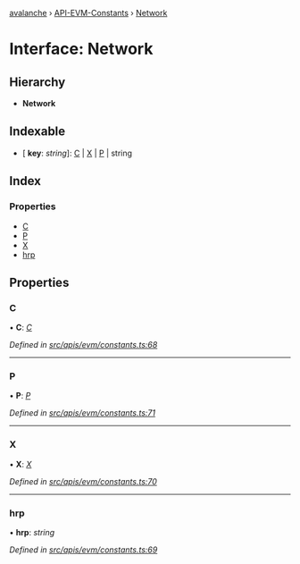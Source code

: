 [avalanche](../README.md) › [API-EVM-Constants](../modules/api_evm_constants.md) › [Network](api_evm_constants.network.md)

# Interface: Network

## Hierarchy

* **Network**

## Indexable

* \[ **key**: *string*\]: [C](api_evm_constants.c.md) | [X](api_evm_constants.x.md) | [P](api_evm_constants.p.md) | string

## Index

### Properties

* [C](api_evm_constants.network.md#c)
* [P](api_evm_constants.network.md#p)
* [X](api_evm_constants.network.md#x)
* [hrp](api_evm_constants.network.md#hrp)

## Properties

###  C

• **C**: *[C](api_evm_constants.c.md)*

*Defined in [src/apis/evm/constants.ts:68](https://github.com/ava-labs/avalanchejs/blob/8c220c6/src/apis/evm/constants.ts#L68)*

___

###  P

• **P**: *[P](api_evm_constants.p.md)*

*Defined in [src/apis/evm/constants.ts:71](https://github.com/ava-labs/avalanchejs/blob/8c220c6/src/apis/evm/constants.ts#L71)*

___

###  X

• **X**: *[X](api_evm_constants.x.md)*

*Defined in [src/apis/evm/constants.ts:70](https://github.com/ava-labs/avalanchejs/blob/8c220c6/src/apis/evm/constants.ts#L70)*

___

###  hrp

• **hrp**: *string*

*Defined in [src/apis/evm/constants.ts:69](https://github.com/ava-labs/avalanchejs/blob/8c220c6/src/apis/evm/constants.ts#L69)*
